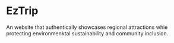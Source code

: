 # EzTrip
An website that authentically showcases regional attractions whie protecting environmenktal sustainability and community inclusion.
